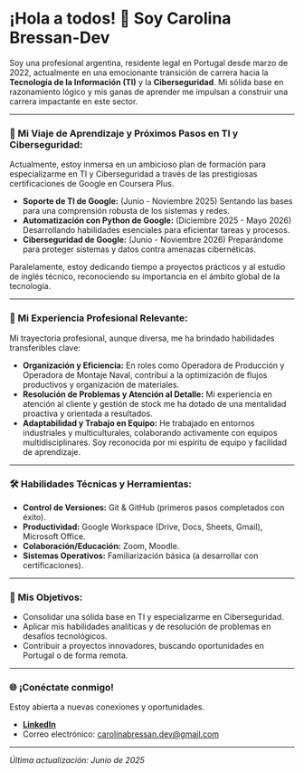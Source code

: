 # ¡Hola a todos! 👋 Soy Carolina Bressan-Dev

Soy una profesional argentina, residente legal en Portugal desde marzo de 2022, actualmente en una emocionante transición de carrera hacia la **Tecnología de la Información (TI)** y la **Ciberseguridad**. Mi sólida base en razonamiento lógico y mis ganas de aprender me impulsan a construir una carrera impactante en este sector.

---

### 🚀 Mi Viaje de Aprendizaje y Próximos Pasos en TI y Ciberseguridad:

Actualmente, estoy inmersa en un ambicioso plan de formación para especializarme en TI y Ciberseguridad a través de las prestigiosas certificaciones de Google en Coursera Plus.

* **Soporte de TI de Google:** (Junio - Noviembre 2025) Sentando las bases para una comprensión robusta de los sistemas y redes.
* **Automatización con Python de Google:** (Diciembre 2025 - Mayo 2026) Desarrollando habilidades esenciales para eficientar tareas y procesos.
* **Ciberseguridad de Google:** (Junio - Noviembre 2026) Preparándome para proteger sistemas y datos contra amenazas cibernéticas.

Paralelamente, estoy dedicando tiempo a proyectos prácticos y al estudio de inglés técnico, reconociendo su importancia en el ámbito global de la tecnología.

---

### 💼 Mi Experiencia Profesional Relevante:

Mi trayectoria profesional, aunque diversa, me ha brindado habilidades transferibles clave:

* **Organización y Eficiencia:** En roles como Operadora de Producción y Operadora de Montaje Naval, contribuí a la optimización de flujos productivos y organización de materiales.
* **Resolución de Problemas y Atención al Detalle:** Mi experiencia en atención al cliente y gestión de stock me ha dotado de una mentalidad proactiva y orientada a resultados.
* **Adaptabilidad y Trabajo en Equipo:** He trabajado en entornos industriales y multiculturales, colaborando activamente con equipos multidisciplinares. Soy reconocida por mi espíritu de equipo y facilidad de aprendizaje.

---

### 🛠️ Habilidades Técnicas y Herramientas:

* **Control de Versiones:** Git & GitHub (primeros pasos completados con éxito).
* **Productividad:** Google Workspace (Drive, Docs, Sheets, Gmail), Microsoft Office.
* **Colaboración/Educación:** Zoom, Moodle.
* **Sistemas Operativos:** Familiarización básica (a desarrollar con certificaciones).

---

### 🎯 Mis Objetivos:

* Consolidar una sólida base en TI y especializarme en Ciberseguridad.
* Aplicar mis habilidades analíticas y de resolución de problemas en desafíos tecnológicos.
* Contribuir a proyectos innovadores, buscando oportunidades en Portugal o de forma remota.

---

### 🌐 ¡Conéctate conmigo!

Estoy abierta a nuevas conexiones y oportunidades.

* [**LinkedIn**](https://www.linkedin.com/in/carolinabressan-dev)
* Correo electrónico: carolinabressan.dev@gmail.com

---

_Última actualización: Junio de 2025_
